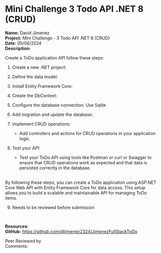 # Mini Challenge 3 Todo API .NET 8 (CRUD)

<b>Name:</b> David Jimenez<br>
<b>Project:</b> Mini Challenge - 3 Todo API .NET 8 (CRUD) <br>
<b>Date:</b> 05/06/2024 <br>
<strong>Description:</strong>

Create a ToDo application API follow these steps: <br>

1. Create a new .NET project:

2. Define the data model:

3. Install Entity Framework Core:

4. Create the DbContext:

5. Configure the database connection: Use Sqlite

6. Add migration and update the database:

7. Implement CRUD operations:

    * Add controllers and actions for CRUD operations in your application logic.
8. Test your API:

    * Test your ToDo API using tools like Postman or curl or Swagger to ensure that CRUD operations work as expected and that data is persisted correctly in the database. <br><br>

By following these steps, you can create a ToDo application using ASP.NET Core Web API with Entity Framework Core for data access. This setup allows you to build a scalable and maintainable API for managing ToDo items.

9. Needs to be reviewed before submission<br>


<br>

<b>Resources:</b> <br>
<b>GitHub:</b> https://github.com/dljimenez2324/JimenezFullStackToDo <br>


Peer Reviewed by  <br>
Comments:  <br> <br>
